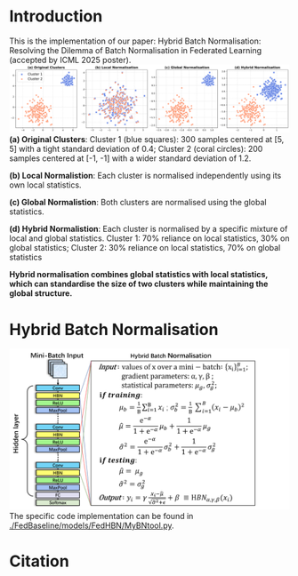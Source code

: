 # Introduction
This is the implementation of our paper: Hybrid Batch Normalisation: Resolving the Dilemma of Batch Normalisation in Federated Learning (accepted by ICML 2025 poster).
<img src="./adaptive_normalisation.png" alt="adaptive_normalisation">
**(a) Original Clusters**:
Cluster 1 (blue squares): 300 samples centered at [5, 5] with a tight standard deviation of  0.4; 
Cluster 2 (coral circles): 200 samples centered at [-1, -1] with a wider standard deviation of 1.2.

**(b) Local Normalistion**:
Each cluster is normalised independently using its own local statistics. 

**(c) Global Normalistion**:
Both clusters are normalised using the global statistics. 

**(d) Hybrid Normalistion**:
Each cluster is normalised by a specific mixture of local and global statistics. 
Cluster 1: 70% reliance on local statistics, 30% on global statistics; Cluster 2: 30% reliance on local statistics, 70% on global statistics

**Hybrid normalisation combines global statistics with local statistics, which can standardise the size of two clusters while maintaining the global structure.**

# Hybrid Batch Normalisation
<img src="./HBN.png" alt="HybridBN" width="650">
The specific code implementation can be found in <a href="./FedBaseline/models/FedHBN/MyBNtool.py" target="_blank" title="HBN">./FedBaseline/models/FedHBN/MyBNtool.py</a>.

# Citation
